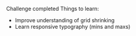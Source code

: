 Challenge completed
Things to learn:

- Improve understanding of grid shrinking
- Learn responsive typography (mins and maxs)
